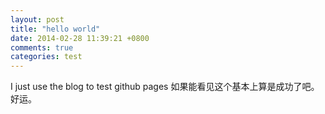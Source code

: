 ```yaml
---
layout: post
title: "hello world"
date: 2014-02-28 11:39:21 +0800
comments: true
categories: test 
---
```


I just use the blog to test github pages
如果能看见这个基本上算是成功了吧。
好运。
